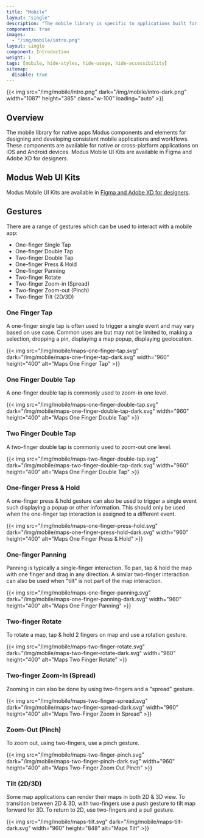 ```yaml
---
title: "Mobile"
layout: "single"
description: "The mobile library is specific to applications built for mobile devices."
components: true
images:
  - "/img/mobile/intro.png"
layout: single
component: Introduction
weight: 1
tags: [mobile, hide-styles, hide-usage, hide-accessibility]
sitemap:
  disable: true
---
```


<style>
header .nav-item {
  display: none !important;
}
article .nav-tabs {
  display: none !important;
  opacity: 0;
}
</style>

{{< img src="/img/mobile/intro.png" dark="/img/mobile/intro-dark.png" width="1087" height="385" class="w-100" loading="auto" >}}

## Overview

The mobile library for native apps Modus components and elements for designing and developing consistent mobile applications and workflows. These components are available for native or cross-platform applications on iOS and Android devices. Modus Mobile UI Kits are available in Figma and Adobe XD for designers.

## Modus Web UI Kits

Modus Mobile UI Kits are available in [Figma and Adobe XD for designers](/designers/).

## Gestures

There are a range of gestures which can be used to interact with a mobile app:

- One-finger Single Tap
- One-finger Double Tap
- Two-finger Double Tap
- One-finger Press & Hold
- One-finger Panning
- Two-finger Rotate
- Two-finger Zoom-in (Spread)
- Two-finger Zoom-out (Pinch)
- Two-finger Tilt (2D/3D)

### One Finger Tap

A one-finger single tap is often used to trigger a single event and may vary based on use case. Common uses are but may not be limited to, making a selection, dropping a pin, displaying a map popup, displaying geolocation.

{{< img src="/img/mobile/maps-one-finger-tap.svg" dark="/img/mobile/maps-one-finger-tap-dark.svg" width="960" height="400" alt="Maps One Finger Tap" >}}

### One Finger Double Tap

A one-finger double tap is commonly used to zoom-in one level.

{{< img src="/img/mobile/maps-one-finger-double-tap.svg" dark="/img/mobile/maps-one-finger-double-tap-dark.svg" width="960" height="400" alt="Maps One Finger Double Tap" >}}

### Two Finger Double Tap

A two-finger double tap is commonly used to zoom-out one level.

{{< img src="/img/mobile/maps-two-finger-double-tap.svg" dark="/img/mobile/maps-two-finger-double-tap-dark.svg" width="960" height="400" alt="Maps One Finger Double Tap" >}}

### One-finger Press & Hold

A one-finger press & hold gesture can also be used to trigger a single event such displaying a popup or other information. This should only be used when the one-finger tap interaction is assigned to a different event.

{{< img src="/img/mobile/maps-one-finger-press-hold.svg" dark="/img/mobile/maps-one-finger-press-hold-dark.svg" width="960" height="400" alt="Maps One Finger Press & Hold" >}}

### One-finger Panning

Panning is typically a single-finger interaction. To pan, tap & hold the map with one finger and drag in any direction. A similar two-finger interaction can also be used when "tilt" is not part of the map interaction.

{{< img src="/img/mobile/maps-one-finger-panning.svg" dark="/img/mobile/maps-one-finger-panning-dark.svg" width="960" height="400" alt="Maps One Finger Panning" >}}

### Two-finger Rotate

To rotate a map, tap & hold 2 fingers on map and use a rotation gesture.

{{< img src="/img/mobile/maps-two-finger-rotate.svg" dark="/img/mobile/maps-two-finger-rotate-dark.svg" width="960" height="400" alt="Maps Two Finger Rotate" >}}

### Two-finger Zoom-In (Spread)

Zooming in can also be done by using two-fingers and a "spread" gesture.

{{< img src="/img/mobile/maps-two-finger-spread.svg" dark="/img/mobile/maps-two-finger-spread-dark.svg" width="960" height="400" alt="Maps Two-Finger Zoom in Spread" >}}

### Zoom-Out (Pinch)

To zoom out, using two-fingers, use a pinch gesture.

{{< img src="/img/mobile/maps-two-finger-pinch.svg" dark="/img/mobile/maps-two-finger-pinch-dark.svg" width="960" height="400" alt="Maps Two-Finger Zoom Out Pinch" >}}

### Tilt (2D/3D)

Some map applications can render their maps in both 2D & 3D view. To transition between 2D & 3D, with two-fingers use a push gesture to tilt map forward for 3D. To return to 2D, use two-fingers and a pull gesture.

{{< img src="/img/mobile/maps-tilt.svg" dark="/img/mobile/maps-tilt-dark.svg" width="960" height="848" alt="Maps Tilt" >}}
